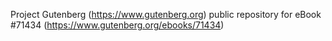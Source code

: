 Project Gutenberg (https://www.gutenberg.org) public repository
for eBook #71434 (https://www.gutenberg.org/ebooks/71434)
